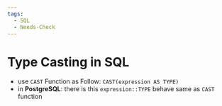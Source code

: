 ```yaml
---
tags:
  - SQL
  - Needs-Check
---
```

# Type Casting in SQL
- use `CAST` Function as Follow: `CAST(expression AS TYPE)`
- in **PostgreSQL**: there is this `expression::TYPE` behave same as `CAST` function